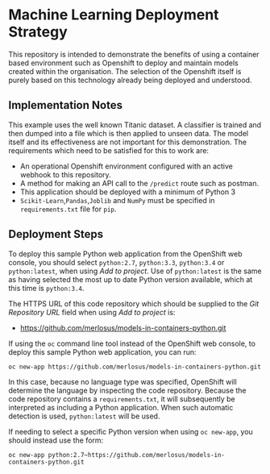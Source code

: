# Machine Learning Deployment Strategy

This repository is intended to demonstrate the benefits of using a container based environment such as Openshift to deploy and maintain models created within the organisation. The selection of the Openshift itself is purely  based on this technology already being deployed and understood.

## Implementation Notes

This example uses the well known Titanic dataset. A classifier is trained and then dumped into a file which is then applied to unseen data. The model itself and its effectiveness are not important for this demonstration. The requirements which need to be satisfied for this to work are:

* An operational Openshift environment configured with an active webhook to this repository.
* A method for making an API call to the ``/predict`` route such as postman.
* This application should be deployed with a minimum of Python 3
* ``Scikit-Learn``,``Pandas``,``Joblib`` and  ``NumPy`` must be specified in ``requirements.txt`` file for ``pip``.

## Deployment Steps

To deploy this sample Python web application from the OpenShift web console, you should select ``python:2.7``, ``python:3.3``, ``python:3.4`` or ``python:latest``, when using _Add to project_. Use of ``python:latest`` is the same as having selected the most up to date Python version available, which at this time is ``python:3.4``.

The HTTPS URL of this code repository which should be supplied to the _Git Repository URL_ field when using _Add to project_ is:

* https://github.com/merlosus/models-in-containers-python.git

If using the ``oc`` command line tool instead of the OpenShift web console, to deploy this sample Python web application, you can run:

```
oc new-app https://github.com/merlosus/models-in-containers-python.git
```

In this case, because no language type was specified, OpenShift will determine the language by inspecting the code repository. Because the code repository contains a ``requirements.txt``, it will subsequently be interpreted as including a Python application. When such automatic detection is used, ``python:latest`` will be used.

If needing to select a specific Python version when using ``oc new-app``, you should instead use the form:

```
oc new-app python:2.7~https://github.com/merlosus/models-in-containers-python.git
```
